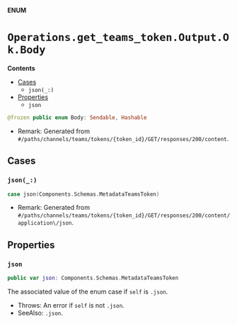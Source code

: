 **ENUM**

# `Operations.get_teams_token.Output.Ok.Body`

**Contents**

- [Cases](#cases)
  - `json(_:)`
- [Properties](#properties)
  - `json`

```swift
@frozen public enum Body: Sendable, Hashable
```

- Remark: Generated from `#/paths/channels/teams/tokens/{token_id}/GET/responses/200/content`.

## Cases
### `json(_:)`

```swift
case json(Components.Schemas.MetadataTeamsToken)
```

- Remark: Generated from `#/paths/channels/teams/tokens/{token_id}/GET/responses/200/content/application\/json`.

## Properties
### `json`

```swift
public var json: Components.Schemas.MetadataTeamsToken
```

The associated value of the enum case if `self` is `.json`.

- Throws: An error if `self` is not `.json`.
- SeeAlso: `.json`.
